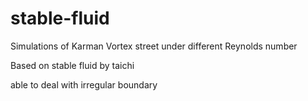# stable-fluid
Simulations of Karman Vortex street under different Reynolds number

Based on stable fluid by taichi

able to deal with irregular boundary
